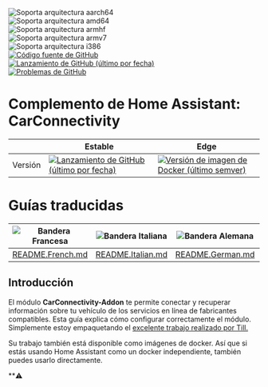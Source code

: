 ![Soporta arquitectura aarch64][aarch64-shield]  
![Soporta arquitectura amd64][amd64-shield]  
![Soporta arquitectura armhf][armhf-shield]  
![Soporta arquitectura armv7][armv7-shield]  
![Soporta arquitectura i386][i386-shield]  
[![Código fuente de GitHub](https://img.shields.io/badge/Source-GitHub-green)](https://github.com/Pulpyyyy/carconnectivity-addon/)  
[![Lanzamiento de GitHub (último por fecha)](https://img.shields.io/github/v/release/Pulpyyyy/carconnectivity-addon)](https://github.com/Pulpyyyy/carconnectivity-addon/releases/latest)  
[![Problemas de GitHub](https://img.shields.io/github/issues/Pulpyyyy/carconnectivity-addon)](https://github.com/Pulpyyyy/carconnectivity-addon/issues)  

[aarch64-shield]: https://img.shields.io/badge/aarch64-yes-green.svg  
[amd64-shield]: https://img.shields.io/badge/amd64-yes-green.svg  
[armhf-shield]: https://img.shields.io/badge/armhf-yes-green.svg  
[armv7-shield]: https://img.shields.io/badge/armv7-yes-green.svg  
[i386-shield]: https://img.shields.io/badge/i386-yes-green.svg  

# Complemento de Home Assistant: CarConnectivity  

|         | Estable                                                                                                                         | Edge                                                                                                                                         |  
| ------- | ------------------------------------------------------------------------------------------------------------------------------ | -------------------------------------------------------------------------------------------------------------------------------------------- |  
| Versión | [![Lanzamiento de GitHub (último por fecha)](https://img.shields.io/docker/v/pulpyyyy/carconnectivity-addon-amd64?&sort=date&label=&style=for-the-badge)](https://github.com/pulpyyyy/carconnectivity-addon/releases) | [![Versión de imagen de Docker (último semver)](https://img.shields.io/docker/v/pulpyyyy/carconnectivity-addon-edge-amd64?&sort=date&label=&style=for-the-badge)](https://github.com/Pulpyyyy/carconnectivity-addon/blob/main/carconnectivity-addon-edge/CHANGELOG.md) |  

# Guías traducidas  

| ![Bandera Francesa](https://upload.wikimedia.org/wikipedia/commons/thumb/c/c3/Flag_of_France.svg/1280px-Flag_of_France.svg.png) | ![Bandera Italiana](https://upload.wikimedia.org/wikipedia/commons/thumb/0/03/Flag_of_Italy.svg/1280px-Flag_of_Italy.svg.png) | ![Bandera Alemana](https://upload.wikimedia.org/wikipedia/commons/thumb/b/ba/Flag_of_Germany.svg/1280px-Flag_of_Germany.svg.png) | ![Bandera Española](https://upload.wikimedia.org/wikipedia/commons/thumb/9/9a/Flag_of_Spain.svg/1280px-Flag_of_Spain.svg.png) | ![Bandera Polaca](https://upload.wikimedia.org/wikipedia/commons/thumb/1/12/Flag_of_Poland.svg/1280px-Flag_of_Poland.svg.png) | ![Bandera Portuguesa](https://upload.wikimedia.org/wikipedia/commons/thumb/5/5c/Flag_of_Portugal.svg/1280px-Flag_of_Portugal.svg.png) |  
|---------|-----------|-----------|-----------|-----------|-----------|  
| [README.French.md](https://github.com/Pulpyyyy/carconnectivity-addon/blob/main/README.French.md) | [README.Italian.md](https://github.com/Pulpyyyy/carconnectivity-addon/blob/main/README.Italian.md) | [README.German.md](https://github.com/Pulpyyyy/carconnectivity-addon/blob/main/README.German.md) | [README.Spanish.md](https://github.com/Pulpyyyy/carconnectivity-addon/blob/main/README.Spanish.md) | [README.Polish.md](https://github.com/Pulpyyyy/carconnectivity-addon/blob/main/README.Polish.md) | [README.Portuguese.md](https://github.com/Pulpyyyy/carconnectivity-addon/blob/main/README.Portuguese.md) |  

## Introducción  

El módulo **CarConnectivity-Addon** te permite conectar y recuperar información sobre tu vehículo de los servicios en línea de fabricantes compatibles. Esta guía explica cómo configurar correctamente el módulo.  
Simplemente estoy empaquetando el [excelente trabajo realizado por Till.](https://github.com/tillsteinbach/CarConnectivity)  

Su trabajo también está disponible como imágenes de docker. Así que si estás usando Home Assistant como un docker independiente, también puedes usarlo directamente.  

**⚠️